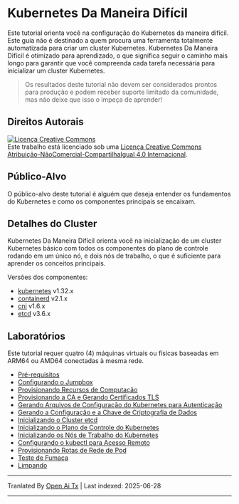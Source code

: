 # Kubernetes Da Maneira Difícil

Este tutorial orienta você na configuração do Kubernetes da maneira difícil. Este guia não é destinado a quem procura uma ferramenta totalmente automatizada para criar um cluster Kubernetes. Kubernetes Da Maneira Difícil é otimizado para aprendizado, o que significa seguir o caminho mais longo para garantir que você compreenda cada tarefa necessária para inicializar um cluster Kubernetes.

> Os resultados deste tutorial não devem ser considerados prontos para produção e podem receber suporte limitado da comunidade, mas não deixe que isso o impeça de aprender!

## Direitos Autorais

<a rel="license" href="http://creativecommons.org/licenses/by-nc-sa/4.0/"><img alt="Licença Creative Commons" style="border-width:0" src="https://i.creativecommons.org/l/by-nc-sa/4.0/88x31.png" /></a><br />Este trabalho está licenciado sob uma <a rel="license" href="http://creativecommons.org/licenses/by-nc-sa/4.0/">Licença Creative Commons Atribuição-NãoComercial-CompartilhaIgual 4.0 Internacional</a>.


## Público-Alvo

O público-alvo deste tutorial é alguém que deseja entender os fundamentos do Kubernetes e como os componentes principais se encaixam.

## Detalhes do Cluster

Kubernetes Da Maneira Difícil orienta você na inicialização de um cluster Kubernetes básico com todos os componentes do plano de controle rodando em um único nó, e dois nós de trabalho, o que é suficiente para aprender os conceitos principais.

Versões dos componentes:

* [kubernetes](https://github.com/kubernetes/kubernetes) v1.32.x
* [containerd](https://github.com/containerd/containerd) v2.1.x
* [cni](https://github.com/containernetworking/cni) v1.6.x
* [etcd](https://github.com/etcd-io/etcd) v3.6.x

## Laboratórios

Este tutorial requer quatro (4) máquinas virtuais ou físicas baseadas em ARM64 ou AMD64 conectadas à mesma rede.

* [Pré-requisitos](https://raw.githubusercontent.com/kelseyhightower/kubernetes-the-hard-way/master/docs/01-prerequisites.md)
* [Configurando o Jumpbox](https://raw.githubusercontent.com/kelseyhightower/kubernetes-the-hard-way/master/docs/02-jumpbox.md)
* [Provisionando Recursos de Computação](https://raw.githubusercontent.com/kelseyhightower/kubernetes-the-hard-way/master/docs/03-compute-resources.md)
* [Provisionando a CA e Gerando Certificados TLS](https://raw.githubusercontent.com/kelseyhightower/kubernetes-the-hard-way/master/docs/04-certificate-authority.md)
* [Gerando Arquivos de Configuração do Kubernetes para Autenticação](https://raw.githubusercontent.com/kelseyhightower/kubernetes-the-hard-way/master/docs/05-kubernetes-configuration-files.md)
* [Gerando a Configuração e a Chave de Criptografia de Dados](https://raw.githubusercontent.com/kelseyhightower/kubernetes-the-hard-way/master/docs/06-data-encryption-keys.md)
* [Inicializando o Cluster etcd](https://raw.githubusercontent.com/kelseyhightower/kubernetes-the-hard-way/master/docs/07-bootstrapping-etcd.md)
* [Inicializando o Plano de Controle do Kubernetes](https://raw.githubusercontent.com/kelseyhightower/kubernetes-the-hard-way/master/docs/08-bootstrapping-kubernetes-controllers.md)
* [Inicializando os Nós de Trabalho do Kubernetes](https://raw.githubusercontent.com/kelseyhightower/kubernetes-the-hard-way/master/docs/09-bootstrapping-kubernetes-workers.md)
* [Configurando o kubectl para Acesso Remoto](https://raw.githubusercontent.com/kelseyhightower/kubernetes-the-hard-way/master/docs/10-configuring-kubectl.md)
* [Provisionando Rotas de Rede de Pod](https://raw.githubusercontent.com/kelseyhightower/kubernetes-the-hard-way/master/docs/11-pod-network-routes.md)
* [Teste de Fumaça](https://raw.githubusercontent.com/kelseyhightower/kubernetes-the-hard-way/master/docs/12-smoke-test.md)
* [Limpando](https://raw.githubusercontent.com/kelseyhightower/kubernetes-the-hard-way/master/docs/13-cleanup.md)


---

Tranlated By [Open Ai Tx](https://github.com/OpenAiTx/OpenAiTx) | Last indexed: 2025-06-28

---